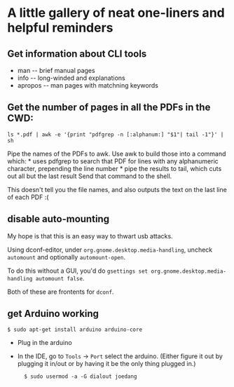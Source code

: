 # A little gallery of neat one-liners and helpful reminders

## Get information about CLI tools
* man -- brief manual pages
* info -- long-winded and explanations 
* apropos -- man pages with matchning keywords

## Get the number of pages in all the PDFs in the CWD:

    ls *.pdf | awk -e '{print "pdfgrep -n [:alphanum:] "$1"| tail -1"}' | sh

Pipe the names of the PDFs to awk. 
Use awk to build those into a command which:
	* uses pdfgrep to search that PDF for lines with any alphanumeric character, prepending the line number
	* pipe the results to tail, which cuts out all but the last result
Send that command to the shell.

This doesn't tell you the file names, and also outputs the text on the last line of each PDF :(

## disable auto-mounting 
My hope is that this is an easy way to thwart usb attacks.

Using dconf-editor, under `org.gnome.desktop.media-handling`, uncheck `automount` and optionally `automount-open`.

To do this without a GUI, you'd do
`gsettings set org.gnome.desktop.media-handling automount false`.

Both of these are frontents for `dconf`.

## get Arduino working

    $ sudo apt-get install arduino arduino-core

* Plug in the arduino
* In the IDE, go to `Tools` -> `Port` select the arduino. (Either figure it out by plugging it in/out or by having it be the only thing plugged in.)

        $ sudo usermod -a -G dialout joedang

